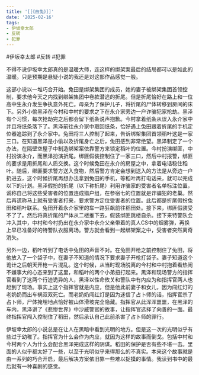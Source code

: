 ```yaml
---
title: '[[《白兔》]]'
date: '2025-02-16'
tags:
- 伊坂幸太郎
- 反转
- 犯罪
---
```

#伊坂幸太郎 #反转  #犯罪

不得不说伊坂幸太郎真的是温暖大师，连这样的绑架案最后的结局都可以是如此的温暖。只是预期是悬疑小说的我还是对这部作品感觉一般。

这部小说以一堆巧合开始。兔田是绑架集团的成员，她的妻子被绑架集团首领控制，要求他今天之内找到绑架集团中卷款潜逃的折尾。但是折尾恰好在路上和一位高中生永介发生争执意外死亡。母亲为了保护儿子，将折尾的尸体转移到房间的床下。另外小偷黑泽在今村和中村的要求之下在永介家旁边一户诈骗犯家抢劫。黑泽有个习惯，每次抢劫完之后都会留下纸条说声抱歉。今村拿着纸条从误入永介家中并且将纸条落下了。黑泽前往永介家中取回纸条，恰好遇上兔田跟着折尾的手机定位器追踪到了永介家中。兔田将三人控制了起来，告诉绑架集团首领稻叶这是一家三口。在知道黑泽是小偷以及折尾身亡之后，兔田感到非常绝望。黑泽制定了一个办法，在隔壁空屋子中制造绑架案依靠警方来锁定稻叶的位置。今村扮演绑匪，中村扮演永介，而黑泽扮演折尾。绑匪假装控制住了一家三口，然后中村报警，绑匪的要求是用折尾和人质交换。这个时候兔田在永介的房屋之中，拿着电话稳住稻叶。随后，绑匪要求警方送入食物，然后警方肯定会想到送入的方法是从旁边一户扔进去，这个时候折尾再想办法拿到兔田的手机，等稻叶再打电话来，就可以完成以下的计划。黑泽假扮的折尾（以下称折尾）利用诈骗家的受害者名单标注位置，谎称自己将这些受害者的位置连成猎户组，在参宿七的位置就是诈骗犯的老巢。然后再谎称马上就有受害者打来，要求警方定位受害者的位置。此后都是折尾假扮兔田和稻叶联系。兔田开着永介家里的车一路狂飙前往稻田处。接下来，绑匪假装受不了了。然后将真折尾的尸体从二楼推下去，假装绑匪跳楼自杀。接下来特警队会冲入其中，中村和今村扔出在永介家中永介父亲带着的真人CS中的烟雾弹，再换上早已准备好的特警队衣服离场。警方就会看到一起绑架案之中，受害者突然离奇消失。

另外一边，稻叶听到了电话中兔田的声音不对。在兔田开枪之前控制住了兔田，将他放入了一个袋子中，在妻子不知道的情况下要求妻子开枪打袋子。妻子知道这个诡计之后朝天开枪一片混乱。这个时候，从当时现场脱离的今村和中村抱着看热闹不嫌事大的心态来到了这里，和稻叶的两个小弟扭打起来。黑泽和现场警方的指挥官看到了这两个行迹诡异的人，黑泽以性命攸关和警队中有内应为和指挥官两人也赶到了现场。事实上这个指挥官就是内应，但是他此前妻子和女儿，因为闯红灯的老奶奶而出车祸双双死亡。而老奶奶闯红灯是因为迷信了占卜师的话，指挥官杀了占卜师，尸体掩埋地点恰好被山体滑坡完全隐藏。指挥官从此浑浑噩噩，在黑泽的车内，黑泽讲了《悲惨世界》中沙威警官的故事，让指挥官选择了向善的一面。最终指挥官闯入控制住了稻田，然后承认自己此前杀害了占卜师的罪行。

伊坂幸太郎的小说总是在让人在黑暗中看到光明的地方。但是这一次的光明似乎有些过于幼稚了。指挥官为什么会作为内应，就因为这样的故事而倒戈。包括中村和今村两个人为什么会配合黑泽完成这样的阴谋。稻田的保护是否有些不堪一击。里面的人似乎都太好了一些，以至于光明似乎来得那么的不真实。本来这个故事就是由一系列的巧合开启，最后解决方案依旧靠一些难以捉摸的事情。我读到书中的最后就有一种喜剧的感觉。
